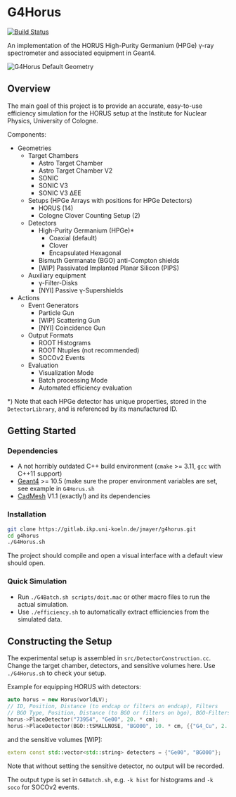 # G4Horus

[![Build Status](https://travis-ci.org/janmayer/G4Horus.svg?branch=master)](https://travis-ci.org/janmayer/G4Horus)

An implementation of the HORUS High-Purity Germanium (HPGe) γ-ray spectrometer and associated equipment in Geant4.

![G4Horus Default Geometry](doc/g4horus.png)


## Overview

The main goal of this project is to provide an accurate, easy-to-use efficiency simulation for the HORUS setup at the Institute for Nuclear Physics, University of Cologne.

Components:

- Geometries
	- Target Chambers
		- Astro Target Chamber
		- Astro Target Chamber V2
		- SONIC
		- SONIC V3
		- SONIC V3 ΔEE
	- Setups (HPGe Arrays with positions for HPGe Detectors)
		- HORUS (14)
		- Cologne Clover Counting Setup (2)
	- Detectors
		- High-Purity Germanium (HPGe)*
			- Coaxial (default)
			- Clover
			- Encapsulated Hexagonal
		- Bismuth Germanate (BGO) anti-Compton shields
		- [WIP] Passivated Implanted Planar Silicon (PIPS)
	- Auxiliary equipment
		- γ-Filter-Disks
		- [NYI] Passive γ-Supershields
- Actions
	- Event Generators
		- Particle Gun
		- [WIP] Scattering Gun
		- [NYI] Coincidence Gun
	- Output Formats
		- ROOT Histograms
		- ROOT Ntuples (not recommended)
		- SOCOv2 Events
	- Evaluation
		- Visualization Mode
		- Batch processing Mode
		- Automated efficiency evaluation

\*) Note that each HPGe detector has unique properties, stored in the `DetectorLibrary`, and is referenced by its manufactured ID.


## Getting Started

### Dependencies
- A not horribly outdated C++ build environment (`cmake` >= 3.11, `gcc` with C++11 support)
- [Geant4](https://github.com/Geant4/geant4) >= 10.5
  (make sure the proper environment variables are set, see example in `G4Horus.sh`
- [CadMesh](https://github.com/christopherpoole/CADMesh/tree/v1.1) V1.1 (exactly!) and its dependencies

### Installation

```sh
git clone https://gitlab.ikp.uni-koeln.de/jmayer/g4horus.git
cd g4horus
./G4Horus.sh
```

The project should compile and open a visual interface with a default view should open.

### Quick Simulation

- Run `./G4Batch.sh scripts/doit.mac` or other macro files to run the actual simulation.
- Use `./efficiency.sh` to automatically extract efficiencies from the simulated data.


## Constructing the Setup

The experimental setup is assembled in `src/DetectorConstruction.cc`. Change the target chamber, detectors, and sensitive volumes here.
Use `./G4Horus.sh` to check your setup.

Example for equipping HORUS with detectors:

```C++
auto horus = new Horus(worldLV);
// ID, Position, Distance (to endcap or filters on endcap), Filters
// BGO Type, Position, Distance (to BGO or filters on bgo), BGO-Filters
horus->PlaceDetector("73954", "Ge00", 20. * cm);
horus->PlaceDetector(BGO::tSMALLNOSE, "BGO00", 10. * cm, {{"G4_Cu", 2. * mm}});
```

and the sensitive volumes [WIP]:

```C++
extern const std::vector<std::string> detectors = {"Ge00", "BGO00"};
```

Note that without setting the sensitive detector, no output will be recorded.

The output type is set in `G4Batch.sh`, e.g. `-k hist` for histograms and `-k soco` for SOCOv2 events.

